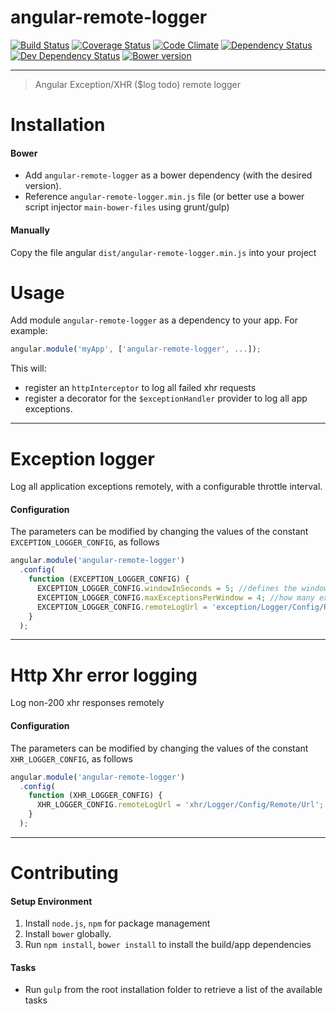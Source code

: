 angular-remote-logger  
=====================

[![Build Status][travis-image]][travis-url] [![Coverage Status][coveralls-image]][coveralls-url] [![Code Climate][code-climate-image]][code-climate-url] [![Dependency Status][depstat-image]][depstat-url] [![Dev Dependency Status][depstat-dev-image]][depstat-dev-url] [![Bower version][bower-image]][bower-url]

---

> Angular Exception/XHR ($log todo) remote logger

# Installation

#### Bower

- Add `angular-remote-logger` as a bower dependency (with the desired version). 
- Reference `angular-remote-logger.min.js` file (or better use a bower script injector `main-bower-files` using grunt/gulp)  
 
#### Manually
 
Copy the file angular `dist/angular-remote-logger.min.js` into your project 

# Usage

Add module `angular-remote-logger` as a dependency to your app. For example:

```js
angular.module('myApp', ['angular-remote-logger', ...]);
```

This will:

- register an `httpInterceptor` to log all failed xhr requests
- register a decorator for the `$exceptionHandler` provider to log all app exceptions.

---

# Exception logger

Log all application exceptions remotely, with a configurable throttle interval. 

#### Configuration

The parameters can be modified by changing the values of the constant `EXCEPTION_LOGGER_CONFIG`, as follows

```js
angular.module('angular-remote-logger')
  .config(
    function (EXCEPTION_LOGGER_CONFIG) {
      EXCEPTION_LOGGER_CONFIG.windowInSeconds = 5; //defines the window interval for the throttle checking
      EXCEPTION_LOGGER_CONFIG.maxExceptionsPerWindow = 4; //how many exceptions per window are logged before throttling
      EXCEPTION_LOGGER_CONFIG.remoteLogUrl = 'exception/Logger/Config/Remote/Url'; //remote log endpoint
    }
  );
```

---

# Http Xhr error logging

Log non-200 xhr responses remotely

#### Configuration

The parameters can be modified by changing the values of the constant `XHR_LOGGER_CONFIG`, as follows

```js
angular.module('angular-remote-logger')
  .config(
    function (XHR_LOGGER_CONFIG) {
      XHR_LOGGER_CONFIG.remoteLogUrl = 'xhr/Logger/Config/Remote/Url'; //remote log endpoint
    }
  );
```

---

# Contributing

#### Setup Environment
1. Install `node.js`, `npm` for package management
1. Install `bower` globally.
1. Run `npm install`, `bower install` to install the build/app dependencies

#### Tasks
 
- Run `gulp` from the root installation folder to retrieve a list of the available tasks 

[travis-url]: https://travis-ci.org/inakianduaga/angular-remote-logger
[travis-image]: https://travis-ci.org/inakianduaga/angular-remote-logger.svg?branch=master

[coveralls-url]: https://coveralls.io/r/inakianduaga/angular-remote-logger
[coveralls-image]: https://coveralls.io/repos/inakianduaga/angular-remote-logger/badge.png

[code-climate-url]: https://codeclimate.com/github/inakianduaga/angular-remote-logger
[code-climate-image]: https://codeclimate.com/github/inakianduaga/angular-remote-logger/badges/gpa.svg

[depstat-url]: https://david-dm.org/inakianduaga/angular-remote-logger
[depstat-image]: https://david-dm.org/inakianduaga/angular-remote-logger.png?theme=shields.io

[depstat-dev-url]: https://david-dm.org/inakianduaga/angular-remote-logger#info=devDependencies&view=table
[depstat-dev-image]: https://david-dm.org/inakianduaga/angular-remote-logger/dev-status.svg?theme=shields.io

[bower-url]: http://badge.fury.io/bo/angular-remote-logger
[bower-image]: https://badge.fury.io/bo/angular-remote-logger.svg

